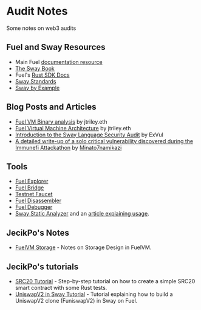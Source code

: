 # Audit Notes
Some notes on web3 audits

## Fuel and Sway Resources

- Main Fuel [documentation resource](https://docs.fuel.network/docs/intro/what-is-fuel/)
- [The Sway Book](https://fuellabs.github.io/sway/v0.60.0/book/index.html)
- Fuel's [Rust SDK Docs](https://docs.rs/fuels/latest/fuels/all.html)
- [Sway Standards](https://github.com/FuelLabs/sway-standards/tree/v0.5.0)
- [Sway by Example](https://www.swaybyexample.com/)

## Blog Posts and Articles

- [Fuel VM Binary analysis](https://jtriley.substack.com/p/fuel-vm-binary-analysis) by jtriley.eth
- [Fuel Virtual Machine Architecture](https://substack.com/home/post/p-83088192) by jtriley.eth
- [Introduction to the Sway Language Security Audit](https://exvul.com/introduction-to-the-sway-language-security-audit/) by ExVul
- [A detailed write-up of a solo critical vulnerability discovered during the Immunefi Attackathon](https://github.com/minato7namikazi/Fuel-Blockchain-Critical-Vulnerability) by [Minato7namikazi](https://x.com/minato7namikazi)

## Tools

- [Fuel Explorer](https://app.fuel.network/)
- [Fuel Bridge](https://app.fuel.network/bridge?from=eth&to=fuel)
- [Testnet Faucet](https://faucet-testnet.fuel.network/)
- [Fuel Disassembler](https://github.com/otrho/fuel-dis)
- [Fuel Debugger](https://github.com/fuellabs/fuel-debugger)
- [Sway Static Analyzer](https://github.com/ourovoros-io/sway-analyzer) and an [article explaining usage](https://medium.com/@angelos404/mastering-sway-analyzer-27379d7903db).

## JecikPo's Notes

- [FuelVM Storage](https://github.com/jecikpo/Audit-Notes/blob/main/Sway-storage.md) - Notes on Storage Design in FuelVM.

## JecikPo's tutorials

- [SRC20 Tutorial](https://github.com/jecikpo/Tutorial-Fuel-SRC20) - Step-by-step tutorial on how to create a simple SRC20 smart contract with some Rust tests.
- [UniswapV2 in Sway Tutorial](https://github.com/jecikpo/Tutorial-Sway-UniswapV2) - Tutorial explaining how to build a UniswapV2 clone (FuniswapV2) in Sway on Fuel.


